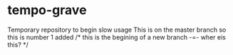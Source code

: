 # tempo-grave
Temporary repository to begin slow usage
This is on the master branch so this is number 1 added
/* this is the begining of a new branch -=- wher eis this? */
